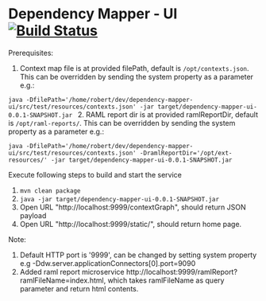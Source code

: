 # Dependency Mapper - UI [![Build Status](https://travis-ci.org/CJSCommonPlatform/dependency-mapper-ui.svg?branch=master)](https://github.com/CJSCommonPlatform/dependency-mapper-ui)

Prerequisites:

1. Context map file is at provided filePath, default is `/opt/contexts.json`. This can be overridden by sending the system property as a parameter  e.g.:

`java -DfilePath='/home/robert/dev/dependency-mapper-ui/src/test/resources/contexts.json' -jar target/dependency-mapper-ui-0.0.1-SNAPSHOT.jar `
2. RAML report dir is at provided ramlReportDir, default is `/opt/raml-reports/`. This can be overridden by sending the system property as a parameter  e.g.:

`java -DfilePath='/home/robert/dev/dependency-mapper-ui/src/test/resources/contexts.json' -DramlReportDir='/opt/ext-resources/' -jar target/dependency-mapper-ui-0.0.1-SNAPSHOT.jar `

Execute following steps to build and start the service

1. `mvn clean package`
2. `java -jar target/dependency-mapper-ui-0.0.1-SNAPSHOT.jar ` 
3. Open URL "http://localhost:9999/contextGraph", should return JSON payload
4. Open URL "http://localhost:9999/static/", should return home page.

Note:

1. Default HTTP port is '9999', can be changed by setting system property e.g -Ddw.server.applicationConnectors[0].port=9090
2. Added raml report microservice http://localhost:9999/ramlReport?ramlFileName=index.html, which takes ramlFileName as query parameter and return html contents. 
